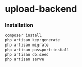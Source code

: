 # upload-backend

### Installation

```sh
composer install
php artisan key:generate
php artisan migrate
php artisan passport:install
php artisan db:seed
php artisan serve
```